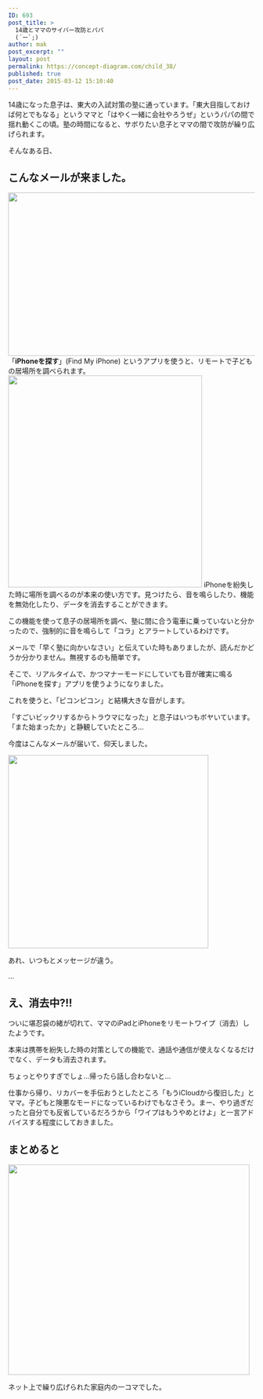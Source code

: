 ```yaml
---
ID: 693
post_title: >
  14歳とママのサイバー攻防とパパ
  (´ー`;)
author: mak
post_excerpt: ""
layout: post
permalink: https://concept-diagram.com/child_38/
published: true
post_date: 2015-03-12 15:10:40
---
```

14歳になった息子は、東大の入試対策の塾に通っています。「東大目指しておけば何とでもなる」というママと「はやく一緒に会社やろうぜ」というパパの間で揺れ動くこの頃。塾の時間になると、サボりたい息子とママの間で攻防が繰り広げられます。

そんなある日、

## こんなメールが来ました。
<img src="http://files.cms-ia.webnode.com/200000346-00ceb02037/201502-find-iphone-sound.png" alt="" width="573" height="333" />
「<strong>iPhoneを探す</strong>」(Find My iPhone) というアプリを使うと、リモートで子どもの居場所を調べられます。
<img src="http://files.cms-ia.webnode.com/200000348-81f0682ea9/201502-find-iphone-actions.png" alt="" width="396" height="432" />
iPhoneを紛失した時に場所を調べるのが本来の使い方です。見つけたら、音を鳴らしたり、機能を無効化したり、データを消去することができます。

この機能を使って息子の居場所を調べ、塾に間に合う電車に乗っていないと分かったので、強制的に音を鳴らして「コラ」とアラートしているわけです。

メールで「早く塾に向かいなさい」と伝えていた時もありましたが、読んだかどうか分かりません。無視するのも簡単です。

そこで、リアルタイムで、かつマナーモードにしていても音が確実に鳴る「iPhoneを探す」アプリを使うようになりました。

これを使うと、「ピコンピコン」と結構大きな音がします。

「すごいビックリするからトラウマになった」と息子はいつもボヤいています。
「また始まったか」と静観していたところ...

今度はこんなメールが届いて、仰天しました。

<img src="http://files.cms-ia.webnode.com/200000347-6e7e57071d/201502-find-iphone-erase.png" alt="" width="409" height="394" />

あれ、いつもとメッセージが違う。

...

## え、消去中?!!
ついに堪忍袋の緒が切れて、ママのiPadとiPhoneをリモートワイプ（消去）したようです。

本来は携帯を紛失した時の対策としての機能で、通話や通信が使えなくなるだけでなく、データも消去されます。

ちょっとやりすぎでしょ...帰ったら話し合わないと...

仕事から帰り、リカバーを手伝おうとしたところ「もうiCloudから復旧した」とママ。子どもと険悪なモードになっているわけでもなさそう。まー、やり過ぎだったと自分でも反省しているだろうから「ワイプはもうやめとけよ」と一言アドバイスする程度にしておきました。

## まとめると
<img src="http://files.cms-ia.info/200000349-f2bb4f3b58/cyber-attack.png" alt="" width="493" height="429" />

ネット上で繰り広げられた家庭内の一コマでした。